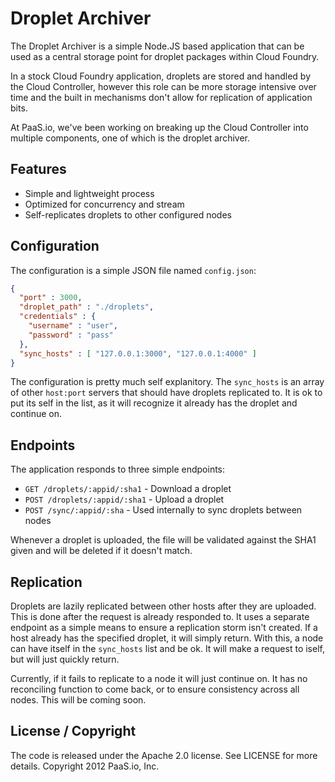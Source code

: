 # Droplet Archiver

The Droplet Archiver is a simple Node.JS based application that can be used as
a central storage point for droplet packages within Cloud Foundry.

In a stock Cloud Foundry application, droplets are stored and handled by the
Cloud Controller, however this role can be more storage intensive over time
and the built in mechanisms don't allow for replication of application bits.

At PaaS.io, we've been working on breaking up the Cloud Controller into multiple
components, one of which is the droplet archiver.

## Features

* Simple and lightweight process
* Optimized for concurrency and stream
* Self-replicates droplets to other configured nodes

## Configuration

The configuration is a simple JSON file named `config.json`:

```json
{
  "port" : 3000,
  "droplet_path" : "./droplets",
  "credentials" : {
    "username" : "user",
    "password" : "pass"
  },
  "sync_hosts" : [ "127.0.0.1:3000", "127.0.0.1:4000" ]
}
```

The configuration is pretty much self explanitory.  The `sync_hosts` is an
array of other `host:port` servers that should have droplets replicated to. It
is ok to put its self in the list, as it will recognize it already has the
droplet and continue on.

## Endpoints

The application responds to three simple endpoints:

* `GET /droplets/:appid/:sha1` - Download a droplet
* `POST /droplets/:appid/:sha1` - Upload a droplet
* `POST /sync/:appid/:sha` - Used internally to sync droplets between nodes

Whenever a droplet is uploaded, the file will be validated against the SHA1
given and will be deleted if it doesn't match.

## Replication

Droplets are lazily replicated between other hosts after they are uploaded.
This is done after the request is already responded to.  It uses a separate
endpoint as a simple means to ensure a replication storm isn't created. If a
host already has the specified droplet, it will simply return.  With this,
a node can have itself in the `sync_hosts` list and be ok. It will make a
request to iself, but will just quickly return.

Currently, if it fails to replicate to a node it will just continue on.  It
has no reconciling function to come back, or to ensure consistency across all
nodes. This will be coming soon.

## License / Copyright

The code is released under the Apache 2.0 license. See LICENSE for more details.
Copyright 2012 PaaS.io, Inc.
